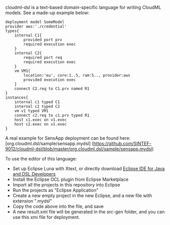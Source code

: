 cloudml-dsl is a text-based domain-specific language for writing CloudML models. See a made-up example below:

```
deployment model SomeModel
provider aws:'./credential'
types{
	internal C1{
		provided port prv
		required execution exec
	}
	internal C2{
		required port req
		required execution exec
	}
	vm VM1{
		location:'eu', core:1..5, ram:5.., provider:aws
		provided execution exec
	}
	connect C2.req to C1.prv named R1
}
instances{
	internal c1 typed C1
	internal c2 typed C2
	vm v1 typed VM1
	connect c2.req to c1.prv typed R1
	host c1.exec on v1.exec
	host c2.exec on v1.exec
}

```

A real example for SensApp deployment can be found here: [org.cloudml.dsl/sample/sensapp.mydsl] (https://github.com/SINTEF-9012/cloudml-dsl/blob/master/org.cloudml.dsl/sample/sensapp.mydsl)

To use the editor of this language:

- Set up Eclipse Luna with Xtext, or directly download [Eclipse IDE for Java and DSL Developers](https://www.eclipse.org/downloads/packages/eclipse-ide-java-and-dsl-developers/lunar)
- Install the Eclipse OCL plugin from Eclipse Marketplace
- Import all the projects in this repository into Eclipse
- Run the projects as "Eclipse Application"
- Create a new empty project in the new Eclipse, and a new file with extension ".mydsl"
- Copy the code above into the file, and save
- A new result.xmi file will be generated in the src-gen folder, and you can use this xmi file for deployment.
